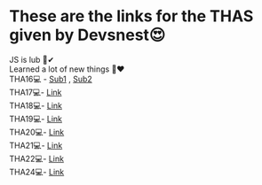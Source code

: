 # These are the links for the THAS given by Devsnest😍
JS is lub 👀✔ <br>
Learned a lot of new things 🤩❤
<br>
THA16💻 - <a target="_blank" href="https://tha16-card-devsnest.netlify.app">Sub1</a> ,
 <a target="_blank" href="https://tha16-card-devsnest.netlify.app">Sub2</a> <br>
THA17💻- <a target="_blank" href="https://tha17-devsnest.netlify.app">Link</a> <br>
THA18💻- <a target="_blank" href="https://tha18-devsnest.netlify.app">Link</a> <br>
THA19💻- <a target="_blank" href="https://tha19-devsnest.netlify.app">Link</a> <br>
THA20💻- <a target="_blank" href="https://tha20-devsnest.netlify.app">Link</a> <br>
THA21💻- <a target="_blank" href="https://tha21-devsnest.netlify.app">Link</a> <br>
THA22💻- <a target="_blank" href="https://tha22-devsnest.netlify.app">Link</a> <br>
THA24💻- <a target="_blank" href="https://tha24-devsnest.netlify.app">Link</a> <br>
